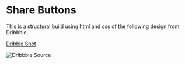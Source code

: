 Share Buttons
=============

This is a structural build using html and css of the following design from Dribbble.

[Dribble Shot](https://dribbble.com/shots/1646673-Share-Buttons?list=buckets&offset=0)

![Dribbble Source](https://d13yacurqjgara.cloudfront.net/users/331882/screenshots/1646673/share.png)
